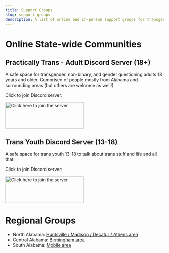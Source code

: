 ```yaml
---
title: Support Groups
slug: support-groups
description: A list of online and in-person support groups for transgender and non-binary Alabamians
---
```


# Online State-wide Communities

## Practically Trans - Adult Discord Server (18+)

A safe space for transgender, non-binary, and gender questioning adults 18
years and older. Comprised of people mostly from Alabama and surrounding areas
(but others are welcome as well!)

Click to join Discord server:

[<img alt="Click here to join the server" src="/theme/images/discord.png" width="250" height="85">](https://discord.gg/Z8p4Dsv)

## Trans Youth Discord Server (13-18)

A safe space for trans youth 13-18 to talk about trans stuff and life and all
that.

Click to join Discord server:

[<img alt="Click here to join the server" src="/theme/images/discord.png" width="250" height="85">](https://discord.gg/WDm9udY)

# Regional Groups

 - North Alabama: [Huntsville / Madison / Decatur / Athens area][1]
 - Central Alabama: [Birmingham area][3]
 - South Alabama: [Mobile area][2]

[1]: /pages/groups-north.html
[2]: /pages/groups-south.html
[3]: /pages/groups-central.html
